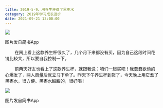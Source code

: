 ```yaml
---
title: 2019-5-9，用养生杯煮了黑枣水
category: 2019年学习成长进步
date: 2021-09-21 13:00:00
---
```


![](https://markdown-1301532546.cos.ap-guangzhou.myqcloud.com/peipei_blog/20210921145053.jpeg)  

图片发自简书App

        在网上看上这款养生杯很久了，几个月下来都没有买，因为自己这段时间花销比较大，所以要自我控制一下。  

        前两天好友也看上了这款养生杯，就跟我说：咱们一起买吧！我蠢蠢欲动的心爆发了，两人商量后就立马下单了。昨天下午养生杯到货了，今天晚上用它煮了黑枣水，很方便。黑枣水甜甜的，很好喝！

![](https://markdown-1301532546.cos.ap-guangzhou.myqcloud.com/peipei_blog/20210921145056.jpeg)  

图片发自简书App